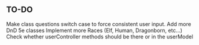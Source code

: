 ## TO-DO

Make class questions switch case to force consistent user input.
Add more DnD 5e classes
Implement more Races (Elf, Human, Dragonborn, etc...)
Check whether userController methods should be there or in the userModel